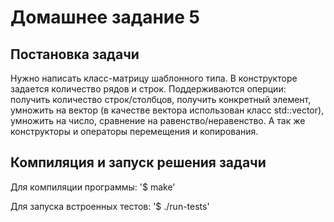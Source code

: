 # Домашнее задание 5
## Постановка задачи
Нужно написать класс-матрицу шаблонного типа.
В конструкторе задается количество рядов и строк.
Поддерживаются оперции: получить количество строк/столбцов, получить конкретный элемент, умножить на вектор (в качестве вектора использован класс std::vector<double>), умножить на число, сравнение на равенство/неравенство.
А так же конструкторы и операторы перемещения и копирования.

## Компиляция и запуск решения задачи
Для компиляции программы:
'$ make'

Для запуска встроенных тестов:
'$ ./run-tests' 


